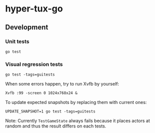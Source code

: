 # hyper-tux-go

## Development

### Unit tests

```console
go test
```

### Visual regression tests

```console
go test -tags=guitests
```

When some errors happen, try to run Xvfb by yourself:

```console
Xvfb :99 -screen 0 1024x768x24 &
```

To update expected snapshots by replacing them with current ones:

```console
UPDATE_SHAPSHOT=1 go test -tags=guitests
```

Note: Currently `TestGameState` always fails because it places actors at random and thus the result differs on each tests.
